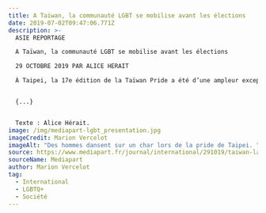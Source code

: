 ```yaml
---
title: A Taïwan, la communauté LGBT se mobilise avant les élections
date: 2019-07-02T09:47:06.771Z
description: >-
  ASIE REPORTAGE

  A Taïwan, la communauté LGBT se mobilise avant les élections

  29 OCTOBRE 2019 PAR ALICE HERAIT

  À Taipei, la 17e édition de la Taïwan Pride a été d’une ampleur exceptionnelle. À l’approche de l’élection présidentielle qui se tiendra le 11 janvier, la communauté LGBT craint qu’une défaite de l’actuelle cheffe de l’État, Tsai Ing-wen, n’hypothèque la loi récente sur le mariage pour les personnes de même sexe.


  {...}


  Texte : Alice Hérait. 
image: /img/mediapart-lgbt_presentation.jpg
imageCredit: Marion Vercelot
imageAlt: "Des hommes dansent sur un char lors de la pride de Taipei. "
source: https://www.mediapart.fr/journal/international/291019/taiwan-la-communaute-lgbt-se-mobilise-avant-les-elections?utm_content=buffer1c81d&utm_medium=social&utm_source=Facebook_Page&utm_campaign=CM&fbclid=IwAR0jNKwST-xROf9If_rDwWOg4Urs_0w4MwmVvYCT1CBbS2I81zAk2n4A0DU
sourceName: Mediapart
author: Marion Vercelot
tag:
  - International
  - LGBTQ+
  - Société
---
```

